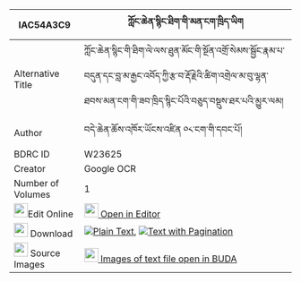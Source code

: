 |IAC54A3C9|ཀློང་ཆེན་སྙིང་ཐིག་གི་མན་ངག་ཁྲིད་ཡིག 
| --- | --- 
|Alternative Title |ཀློང་ཆེན་སྙིང་གི་ཐིག་ལེ་ལས་ཐུན་མོང་གི་སྔོན་འགྲོ་སེམས་སྦྱོང་རྣམ་པ་བདུན་དང་བླ་མ་རྒྱང་འབོད་ཀྱི་རྩ་བ་རྡོ་རྗེའི་ཚིག་འགྲེལ་མ་བུ་ལྷན་ཐབས་མན་ངག་གི་ཟབ་ཁྲིད་སྙིང་པོའི་བཅུད་བསྡུས་ཐར་པའི་མྱུར་ལམ།
|Author| བདེ་ཆེན་ཆོས་འཁོར་ཡོངས་འཛིན ༠༨་ངག་གི་དབང་པོ།
|BDRC ID | W23625
|Creator | Google OCR
|Number of Volumes| 1
|<img width="25" src="https://img.icons8.com/color/25/000000/edit-property.png">Edit Online| [<img width="25" src="https://avatars.githubusercontent.com/u/45091458?s=200&v=4"> Open in Editor](http://editor.openpecha.org/IAC54A3C9)
|<img width="25" src="https://img.icons8.com/fluent/48/000000/download-2.png"/>  Download | [![](https://img.icons8.com/color/20/000000/txt.png)Plain Text](https://github.com/Openpecha/IAC54A3C9/releases/download/v1/longchen_nyingtik_gi_mengak_tr_plain_IAC54A3C9.zip), [![](https://img.icons8.com/color/20/000000/txt.png)Text with Pagination](https://github.com/Openpecha/IAC54A3C9/releases/download/v1/longchen_nyingtik_gi_mengak_tr_pages_IAC54A3C9.zip)
|<img width="25" src="https://img.icons8.com/plasticine/100/000000/pictures-folder.png"/>  Source Images | [<img width="25" src="https://library.bdrc.io/icons/BUDA-small.svg"> Images of text file open in BUDA](https://library.bdrc.io/show/bdr:W23625)